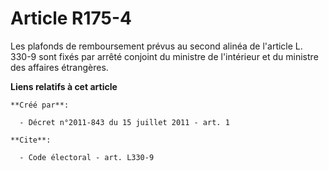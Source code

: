 # Article R175-4

Les plafonds de remboursement prévus au second alinéa de l'article L. 330-9 sont fixés par arrêté conjoint du ministre de
l'intérieur et du ministre des affaires étrangères.

**Liens relatifs à cet article**

	**Créé par**:

	  - Décret n°2011-843 du 15 juillet 2011 - art. 1

	**Cite**:

	  - Code électoral - art. L330-9
